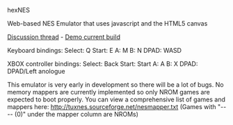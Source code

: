 hexNES

Web-based NES Emulator that uses javascript and the HTML5 canvas

<a href="http://origami64.net/showthread.php?tid=122">Discussion thread</a> -
<a href="http://htmlpreview.github.io/?https://github.com/shygoo/hexNES/blob/master/hexNES.htm">Demo current build</a>

Keyboard bindings:
 Select: Q
 Start: E
 A: M
 B: N
 DPAD: WASD
 
XBOX controller bindings:
 Select: Back
 Start: Start
 A: A
 B: X
 DPAD: DPAD/Left anologue
 
This emulator is very early in development so there will be a lot of bugs.
No memory mappers are currently implemented so only NROM games are expected to boot properly.
You can view a comprehensive list of games and mappers here: http://tuxnes.sourceforge.net/nesmapper.txt
(Games with "---- (0)" under the mapper column are NROMs)